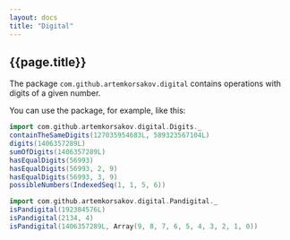 ```yaml
---
layout: docs
title: "Digital"
---
```


## {{page.title}}

The package ```com.github.artemkorsakov.digital``` contains operations with digits of a given number. 

You can use the package, for example, like this:
```scala mdoc
import com.github.artemkorsakov.digital.Digits._
containTheSameDigits(127035954683L, 589323567104L)
digits(1406357289L)
sumOfDigits(1406357289L)
hasEqualDigits(56993)
hasEqualDigits(56993, 2, 9)
hasEqualDigits(56993, 3, 9)
possibleNumbers(IndexedSeq(1, 1, 5, 6))
```
```scala mdoc:reset
import com.github.artemkorsakov.digital.Pandigital._
isPandigital(192384576L)
isPandigital(2134, 4)
isPandigital(1406357289L, Array(9, 8, 7, 6, 5, 4, 3, 2, 1, 0))
```